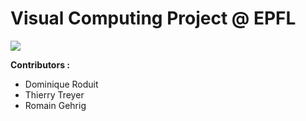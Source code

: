 # Visual Computing Project @ EPFL

<p><img src="http://dominique.leroduit.com/game.jpg" /></p>

<p><b>Contributors :</b></p>

<ul>
<li>Dominique Roduit</li>
<li>Thierry Treyer</li>
<li>Romain Gehrig</li>
</ul>
